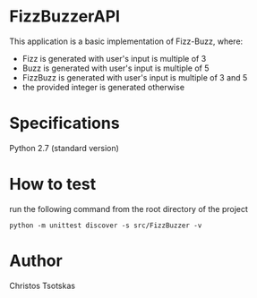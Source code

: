 # FizzBuzzerAPI

This application is a basic implementation of Fizz-Buzz, where:

- Fizz is generated with user's input is multiple of 3
- Buzz is generated with user's input is multiple of 5
- FizzBuzz is generated with user's input is multiple of 3 and 5
- the provided integer is generated otherwise

# Specifications

Python 2.7 (standard version)

# How to test

run the following command from the root directory of the project

`python -m unittest discover -s src/FizzBuzzer -v`


# Author
Christos Tsotskas
